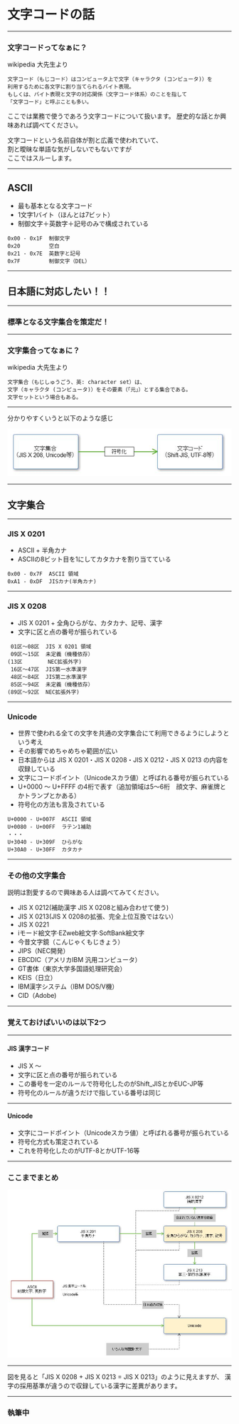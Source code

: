 # 文字コードの話

----

### 文字コードってなぁに？

wikipedia 大先生より

	文字コード（もじコード）はコンピュータ上で文字（キャラクタ (コンピュータ)）を
    利用するために各文字に割り当てられるバイト表現。
	もしくは、バイト表現と文字の対応関係（文字コード体系）のことを指して
    「文字コード」と呼ぶことも多い。

ここでは業務で使うであろう文字コードについて扱います。
歴史的な話とか興味あれば調べてください。

文字コードという名前自体が割と広義で使われていて、  
割と曖昧な単語な気がしないでもないですが  
ここではスルーします。

---

## ASCII

* 最も基本となる文字コード
* 1文字1バイト（ほんとは7ビット）
* 制御文字＋英数字＋記号のみで構成されている

```
0x00 - 0x1F  制御文字
0x20         空白
0x21 - 0x7E  英数字と記号
0x7F         制御文字（DEL）
```

---

## 日本語に対応したい！！

 ---

### 標準となる文字集合を策定だ！

 ---

### 文字集合ってなぁに？

wikipedia 大先生より

	文字集合（もじしゅうごう、英: character set）は、
    文字（キャラクタ (コンピュータ)）をその要素（「元」）とする集合である。
    文字セットという場合もある。

 ---

分かりやすくいうと以下のような感じ

![](01.jpg)

---

## 文字集合

 ---

### JIS X 0201

* ASCII + 半角カナ
* ASCIIの8ビット目を1にしてカタカナを割り当てている

```
0x00 - 0x7F  ASCII 領域
0xA1 - 0xDF  JISカナ(半角カナ)
```

 ---

### JIS X 0208

* JIS X 0201 + 全角ひらがな、カタカナ、記号、漢字
* 文字に区と点の番号が振られている

```
 01区～08区  JIS X 0201 領域
 09区～15区  未定義（機種依存）
(13区        NEC拡張外字)
 16区～47区  JIS第一水準漢字
 48区～84区  JIS第二水準漢字
 85区～94区  未定義（機種依存）
(89区～92区  NEC拡張外字)
```

 ---

### Unicode

* 世界で使われる全ての文字を共通の文字集合にて利用できるようにしようという考え
* その影響でめちゃめちゃ範囲が広い
* 日本語からは JIS X 0201・JIS X 0208・JIS X 0212・JIS X 0213 の内容を収録している
* 文字にコードポイント（Unicodeスカラ値）と呼ばれる番号が振られている
* U+0000 ～ U+FFFF の4桁で表す（追加領域は5～6桁　顔文字、麻雀牌とかトランプとかある）
* 符号化の方法も言及されている

```
U+0000 - U+007F  ASCII 領域
U+0080 - U+00FF  ラテン1補助
・・・
U+3040 - U+309F  ひらがな
U+30A0 - U+30FF  カタカナ
```

 ---

### その他の文字集合

説明は割愛するので興味ある人は調べてみてください。

* JIS X 0212(補助漢字 JIS X 0208と組み合わせて使う)
* JIS X 0213(JIS X 0208の拡張、完全上位互換ではない）
* JIS X 0221
* iモード絵文字·EZweb絵文字·SoftBank絵文字
* 今昔文字鏡（こんじゃくもじきょう）
* JIPS（NEC開発）
* EBCDIC（アメリカIBM 汎用コンピュータ）
* GT書体（東京大学多国語処理研究会）
* KEIS（日立）
* IBM漢字システム（IBM DOS/V機）
* CID（Adobe)

---

### 覚えておけばいいのは以下2つ

 ---

#### JIS 漢字コード

* JIS X ～
* 文字に区と点の番号が振られている
* この番号を一定のルールで符号化したのがShift_JISとかEUC-JP等
* 符号化のルールが違うだけで指している番号は同じ

 ---

#### Unicode

* 文字にコードポイント（Unicodeスカラ値）と呼ばれる番号が振られている
* 符号化方式も策定されている
* これを符号化したのがUTF-8とかUTF-16等

---

### ここまでまとめ

![](02.jpg)

 ---

図を見ると「JIS X 0208 + JIS X 0213 = JIS X 0213」のように見えますが、
漢字の採用基準が違うので収録している漢字に差異があります。

---

### 執筆中